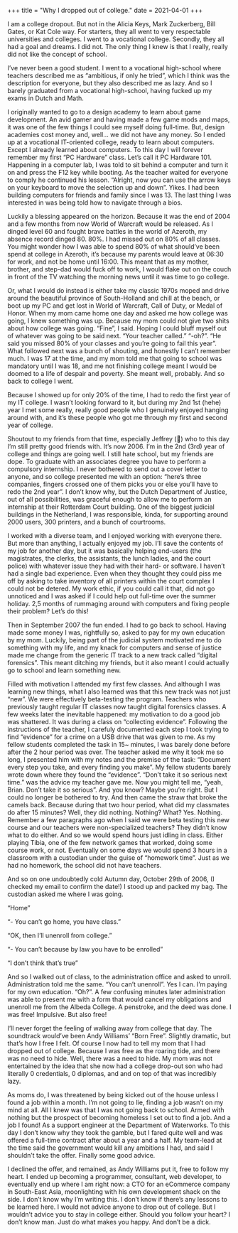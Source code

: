 +++
title = "Why I dropped out of college."
date = 2021-04-01
+++


I am a college dropout. But not in the Alicia Keys, Mark Zuckerberg, Bill Gates, or
Kat Cole way. For starters, they all went to very respectable universities and
colleges. I went to a vocational college. Secondly, they all had a goal and dreams.
I did not. The only thing I knew is that I really, really did not like the concept of
school.

I’ve never been a good student. I went to a vocational high-school where
teachers described me as “ambitious, if only he tried”, which I think was the
description for everyone, but they also described me as lazy. And so I barely
graduated from a vocational high-school, having fucked up my exams in Dutch
and Math.

I originally wanted to go to a design academy to learn about game development.
An avid gamer and having made a few game mods and maps, it was one of the
few things I could see myself doing full-time. But, design academies cost money
and, well… we did not have any money. So I ended up at a vocational IT-oriented
college, ready to learn about computers.
Except I already learned about computers. To this day I will forever remember my
first “PC Hardware” class. Let’s call it PC Hardware 101. Happening in a computer
lab, I was told to sit behind a computer and turn it on and press the F12 key while
booting. As the teacher waited for everyone to comply he continued his lesson.
“Alright, now you can use the arrow keys on your keyboard to move the selection
up and down”. Yikes. I had been building computers for friends and family since I
was 13. The last thing I was interested in was being told how to navigate through
a bios.

Luckily a blessing appeared on the horizon. Because it was the end of 2004 and a
few months from now World of Warcraft would be released. As I dinged level 60
and fought brave battles in the world of Azeroth, my absence record dinged 80.
80%. I had missed out on 80% of all classes. You might wonder how I was able to
spend 80% of what should’ve been spend at college in Azeroth, it’s because my
parents would leave at 06:30 for work, and not be home until 16:00. This meant
that as my mother, brother, and step-dad would fuck off to work, I would flake
out on the couch in front of the TV watching the morning news until it was time
to go college.

Or, what I would do instead is either take my classic 1970s moped and drive
around the beautiful province of South-Holland and chill at the beach, or boot up
my PC and get lost in World of Warcraft, Call of Duty, or Medal of Honor.
When my mom came home one day and asked me how college was going, I knew
something was up. Because my mom could not give two shits about how college
was going. “Fine”, I said. Hoping I could bluff myself out of whatever was going
to be said next. “Your teacher called.” “-oh?”. “He said you missed 80% of your
classes and you’re going to fail this year”. What followed next was a bunch of
shouting, and honestly I can’t remember much. I was 17 at the time, and my mom
told me that going to school was mandatory until I was 18, and me not finishing
college meant I would be doomed to a life of despair and poverty. She meant
well, probably. And so back to college I went.

Because I showed up for only 20% of the time, I had to redo the first year of my
IT college. I wasn’t looking forward to it, but during my 2nd 1st (hehe) year I met
some really, really good people who I genuinely enjoyed hanging around with,
and it’s these people who got me through my first and second year of college.

Shoutout to my friends from that time, especially Jeffrey (:kiss:) who to this day
I’m still pretty good friends with.
It’s now 2006. I’m in the 2nd (3rd) year of college and things are going well. I still
hate school, but my friends are dope. To graduate with an associates degree you
have to perform a compulsory internship. I never bothered to send out a cover
letter to anyone, and so college presented me with an option: “here’s three
companies, fingers crossed one of them picks you or else you’ll have to redo the
2nd year”. I don’t know why, but the Dutch Department of Justice, out of all
possibilities, was graceful enough to allow me to perform an internship at their
Rotterdam Court building. One of the biggest judicial buildings in the
Netherland, I was responsible, kinda, for supporting around 2000 users, 300
printers, and a bunch of courtrooms.

I worked with a diverse team, and I enjoyed working with everyone there. But
more than anything, I actually enjoyed my job. I’ll save the contents of my job for
another day, but it was basically helping end-users (the magistrates, the clerks,
the assistants, the lunch ladies, and the court police) with whatever issue they
had with their hard- or software. I haven’t had a single bad experience. Even
when they thought they could piss me off by asking to take inventory of all
printers within the court complex I could not be detered. My work ethic, if you
could call it that, did not go unnoticed and I was asked if I could help out full-time
over the summer holiday. 2,5 months of rummaging around with computers and
fixing people their problem? Let’s do this!

Then in September 2007 the fun ended. I had to go back to school. Having made
some money I was, rightfully so, asked to pay for my own education by my mom.
Luckily, being part of the judicial system motivated me to do something with my
life, and my knack for computers and sense of justice made me change from the
generic IT track to a new track called “digital forensics”. This meant ditching my
friends, but it also meant I could actually go to school and learn something new.

Filled with motivation I attended my first few classes. And although I was
learning new things, what I also learned was that this new track was not just
“new”. We were effectively beta-testing the program. Teachers who previously
taught regular IT classes now taught digital forensics classes.
A few weeks later the inevitable happened: my motivation to do a good job was
shattered. It was during a class on “collecting evidence”. Following the
instructions of the teacher, I carefuly documented each step I took trying to find
“evidence” for a crime on a USB drive that was given to me. As my fellow
students completed the task in 15~ minutes, I was barely done before after the 2
hour period was over. The teacher asked me why it took me so long, I presented
him with my notes and the premise of the task: “Document every step you take,
and every finding you make”. My fellow students barely wrote down where they
found the “evidence”. “Don’t take it so serious next time.” was the advice my
teacher gave me. Now you might tell me, “yeah, Brian. Don’t take it so serious”.
And you know? Maybe you’re right. But I could no longer be bothered to try.
And then came the straw that broke the camels back. Because during that two
hour period, what did my classmates do after 15 minutes? Well, they did nothing.
Nothing? What? Yes. Nothing. Remember a few paragraphs ago when I said we
were beta testing this new course and our teachers were non-specialized
teachers? They didn’t know what to do either. And so we would spend hours just
idling in class. Either playing Tibia, one of the few network games that worked,
doing some course work, or not. Eventually on some days we would spend 3
hours in a classroom with a custodian under the guise of “homework time”. Just
as we had no homework, the school did not have teachers.

And so on one undoubtedly cold Autumn day, October 29th of 2006, (I checked
my email to confirm the date!) I stood up and packed my bag. The custodian
asked me where I was going.

“Home”

“- You can’t go home, you have class.”

“OK, then I’ll unenroll from college.”

“- You can’t because by law you have to be enrolled”

“I don’t think that’s true”

And so I walked out of class, to the administration office and asked to unroll.
Administration told me the same. “You can’t unenroll”. Yes I can. I’m paying for
my own education. “Oh?”. A few confusing minutes later administration was able
to present me with a form that would cancel my obligations and unenroll me
from the Albeda College. A penstroke, and the deed was done.
I was free! Impulsive. But also free!

I’ll never forget the feeling of walking away from college that day. The
soundtrack would’ve been Andy Williams’ “Born Free”. Slightly dramatic, but
that’s how I free I felt. Of course I now had to tell my mom that I had dropped
out of college. Because I was free as the roaring tide, and there was no need to
hide. Well, there was a need to hide. My mom was not entertained by the idea
that she now had a college drop-out son who had literally 0 credentials, 0
diplomas, and and on top of that was incredibly lazy.

As moms do, I was threatened by being kicked out of the house unless I found a
job within a month. I’m not going to lie, finding a job wasn’t on my mind at all. All
I knew was that I was not going back to school. Armed with nothing but the
prospect of becoming homeless I set out to find a job. And a job I found! As a
support engineer at the Department of Waterworks. To this day I don’t know why
they took the gamble, but I fared quite well and was offered a full-time contract
after about a year and a half. My team-lead at the time said the government
would kill any ambitions I had, and said I shouldn’t take the offer. Finally some
good advice.

I declined the offer, and remained, as Andy Williams put it, free to follow my
heart. I ended up becoming a programmer, consultant, web developer, to
eventually end up where I am right now: a CTO for an eCommerce company in
South-East Asia, moonlighting with his own development shack on the side.
I don’t know why I’m writing this. I don’t know if there’s any lessons to be learned
here. I would not advice anyone to drop out of college. But I wouldn’t advice you
to stay in college either. Should you follow your heart? I don’t know man. Just do
what makes you happy. And don’t be a dick.